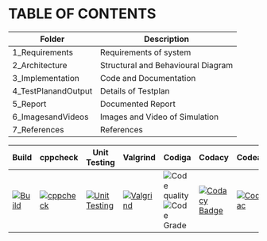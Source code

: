 # TABLE OF CONTENTS

| Folder | Description |
| ------ | ----------- |
| 1_Requirements | Requirements of system |
| 2_Architecture | Structural and Behavioural Diagram |
| 3_Implementation | Code and Documentation |
| 4_TestPlanandOutput | Details of Testplan |
| 5_Report | Documented Report |
| 6_ImagesandVideos | Images and Video of Simulation |
| 7_References | References |

| Build | cppcheck | Unit Testing | Valgrind | Codiga | Codacy | Codeac |
| ----- | -------- | ------------ | -------- | ------ | ------ | ------ |
| [![Build](https://github.com/sameerganvir/M2-EmbSys/actions/workflows/Build.yml/badge.svg)](https://github.com/sameerganvir/M2-EmbSys/actions/workflows/Build.yml) | [![cppcheck](https://github.com/sameerganvir/M2-EmbSys/actions/workflows/cppcheck.yml/badge.svg)](https://github.com/sameerganvir/M2-EmbSys/actions/workflows/cppcheck.yml) | [![Unit Testing](https://github.com/sameerganvir/M2-EmbSys/actions/workflows/Unit%20testing.yml/badge.svg)](https://github.com/sameerganvir/M2-EmbSys/actions/workflows/Unit%20testing.yml) | [![Valgrind](https://github.com/sameerganvir/M2-EmbSys/actions/workflows/Valgrind.yml/badge.svg)](https://github.com/sameerganvir/M2-EmbSys/actions/workflows/Valgrind.yml) | ![Code quality](https://api.codiga.io/project/31722/score/svg) ![Code Grade](https://api.codiga.io/project/31722/status/svg) | [![Codacy Badge](https://app.codacy.com/project/badge/Grade/8c2579254a3d42538659bf68e0dbc522)](https://www.codacy.com/gh/sameerganvir/M2-EmbSys/dashboard?utm_source=github.com&amp;utm_medium=referral&amp;utm_content=sameerganvir/M2-EmbSys&amp;utm_campaign=Badge_Grade) | [![Codeac](https://static.codeac.io/badges/2-461417939.svg "Codeac")](https://app.codeac.io/github/sameerganvir/M2-EmbSys) |
